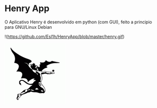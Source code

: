 # Henry App

O Aplicativo Henry é desenvolvido em python (com GUI), feito a principio para GNU/Linux Debian

!(https://github.com/Esl1h/HenryApp/blob/master/henry.gif)

![Henry logo](https://github.com/Esl1h/HenryApp/raw/master/henry.gif)
